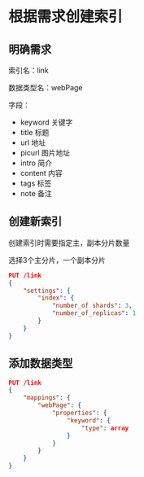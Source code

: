 # 根据需求创建索引

## 明确需求

索引名：link

数据类型名：webPage

字段：

- keyword 关键字
- title 标题
- url 地址
- picurl 图片地址
- intro 简介
- content 内容
- tags 标签
- note 备注

## 创建新索引

创建索引时需要指定主，副本分片数量

选择3个主分片，一个副本分片

```json
PUT /link
{
    "settings": {
        "index": {
            "number_of shards": 3,
            "number_of_replicas": 1
        }
    }
}
```

## 添加数据类型

```json
PUT /link
{
    "mappings": {
        "webPage": {
            "properties": {
                "keyword": {
                    "type": array
                }
            }
        }
    }
}
```


